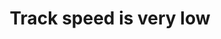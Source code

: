 ---
title: 'Track speed is very low'
redirect_to:
  - 'https://discuss.pencil2d.org/t/track-speed-is-very-low/1057'
---
